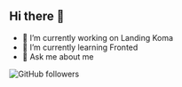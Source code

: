 ## Hi there 👋

- 🔭 I’m currently working on Landing Koma
- 🌱 I’m currently learning Fronted
- 💬 Ask me about me

![GitHub followers](https://img.shields.io/github/followers/rarch-dev)

